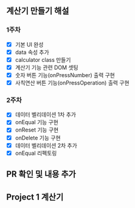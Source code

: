 ## 계산기 만들기 해설

### 1주차

- [x] 기본 UI 완성
- [x] data 속성 추가
- [x] calculator class 만들기
- [x] 계산기 기능 관련 DOM 셋팅
- [x] 숫자 버튼 기능(onPressNumber) 출력 구현
- [x] 사칙연산 버튼 기능(onPressOperation) 출력 구현

### 2주차

- [x] 데이터 벨리데이션 1차 추가
- [x] onEqual 기능 구현
- [x] onReset 기능 구현
- [x] onDelete 기능 구현
- [x] 데이터 벨리데이션 2차 추가
- [x] onEqual 리펙토링

## PR 확인 및 내용 추가

## Project 1 계산기
